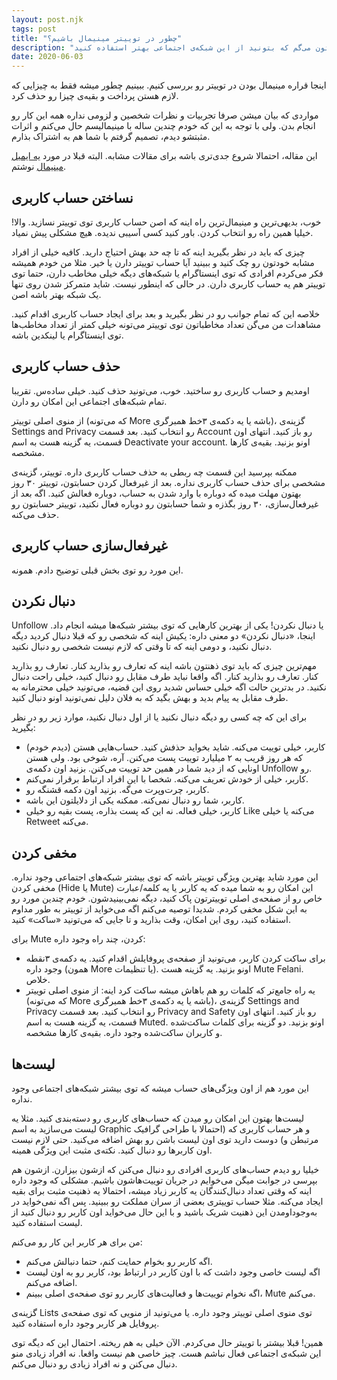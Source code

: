 ```yaml
---
layout: post.njk
tags: post
title: "چطور در توییتر مینیمال باشیم؟"
description: "اگه توی توییتر فعال هستید و هر دفعه که ازش استفاده می‌کنید واستون اعصاب نمی‌مونه، این مطلب رو بخونید. ابزارها و راه‌هایی رو بهتون می‌گم که بتونید از این شبکه‌ی اجتماعی بهتر استفاده کنید."
date: 2020-06-03
---
```


اینجا قراره مینیمال بودن در توییتر رو بررسی کنیم. ببینیم چطور میشه فقط به چیزایی که لازم هستن پرداخت و بقیه‌ی چیزا رو حذف کرد.

مواردی که بیان میشن صرفا تجربیات و نظرات شخصین و لزومی نداره همه این کار رو انجام بدن. ولی با توجه به این که خودم چندین ساله با مینیمالیسم حال می‌کنم و اثرات مثبتشو دیدم، تصمیم گرفتم با شما هم به اشتراک بذارم.

این مقاله، احتمالا شروع جدی‌تری باشه برای مقالات مشابه. البته قبلا در مورد
<a href="email">یه ایمیل مینیمال</a>
نوشتم.

## نساختن حساب کاربری
خوب، بدیهی‌ترین و مینیمال‌ترین راه اینه که اصن حساب کاربری توی توییتر نسازید. والا! خیلیا همین راه رو انتخاب کردن. باور کنید کسی آسیبی ندیده. هیچ مشکلی پیش نمیاد.

چیزی که باید در نظر بگیرید اینه که تا چه حد بهش احتیاج دارید. کافیه خیلی از افراد مشابه خودتون رو چک کنید و ببینید آیا حساب توییتر دارن یا خیر. مثلا من خودم همیشه فکر می‌کردم افرادی که توی اینستاگرام یا شبکه‌های دیگه خیلی مخاطب دارن، حتما توی توییتر هم یه حساب کاربری دارن. در حالی که اینطور نیست. شاید متمرکز شدن روی تنها یک شبکه بهتر باشه اصن.

خلاصه این که تمام جوانب رو در نظر بگیرید و بعد برای ایجاد حساب کاربری اقدام کنید. مشاهدات من می‌گن تعداد مخاطباتون توی توییتر می‌تونه خیلی کمتر از تعداد مخاطب‌ها توی اینستاگرام یا لینکدین باشه.

## حذف حساب کاربری
اومدیم و حساب کاربری رو ساختید. خوب، می‌تونید حذف کنید. خیلی ساده‌س. تقریبا تمام شبکه‌های اجتماعی این امکان رو دارن.

از منوی اصلی توییتر (که می‌تونه More باشه یا یه دکمه‌ی ۳خط همبرگری)، گزینه‌ی Settings and Privacy رو انتخاب کنید. بعد قسمت Account رو باز کنید. انتهای اون قسمت، یه گزینه هست به اسم Deactivate your account. اونو بزنید. بقیه‌ی کارها مشخصه.

ممکنه بپرسید این قسمت چه ربطی به حذف حساب کاربری داره. توییتر، گزینه‌ی مشخصی برای حذف حساب کاربری نداره. بعد از غیرفعال کردن حسابتون، توییتر ۳۰ روز بهتون مهلت میده که دوباره با وارد شدن به حساب، دوباره فعالش کنید. اگه بعد از غیرفعال‌سازی، ۳۰ روز بگذزه و شما حسابتون رو دوباره فعال نکنید، توییتر حسابتون رو حذف می‌کنه.

## غیرفعال‌سازی حساب کاربری
این مورد رو توی بخش قبلی توضیح دادم. همونه.

## دنبال نکردن
Unfollow یا دنبال نکردن! یکی از بهترین کارهایی که توی بیشتر شبکه‌ها میشه انجام داد. اینجا، «دنبال نکردن» دو معنی داره: یکیش اینه که شخصی رو که قبلا دنبال کردید دیگه دنبال نکنید، و دومی اینه که تا وقتی که لازم نیست شخصی رو دنبال نکنید.

مهم‌ترین چیزی که باید توی ذهنتون باشه اینه که تعارف رو بذارید کنار. تعارف رو بذارید کنار. تعارف رو بذارید کنار. اگه واقعا نباید طرف مقابل رو دنبال کنید، خیلی راحت دنبال نکنید. در بدترین حالت اگه خیلی حساس شدید روی این قضیه، می‌تونید خیلی محترمانه به طرف مقابل یه پیام بدید و بهش بگید که به فلان دلیل نمی‌تونید اونو دنبال کنید.

برای این که چه کسی رو دیگه دنبال نکنید یا از اول دنبال نکنید، موارد زیر رو در نظر بگیرید:
* کاربر، خیلی توییت می‌کنه. شاید بخواید حذفش کنید. حساب‌هایی هستن (دیدم خودم) که هر روز قریب به ۲ میلیارد توییت پست می‌کنن. آره، شوخی بود. ولی هستن اونایی که از دید شما در همین حد توییت می‌کنن. بزنید اون دکمه‌ی Unfollow رو.
* کاربر، خیلی از خودش تعریف می‌کنه. شخصا با این افراد ارتباط برقرار نمی‌کنم.
* کاربر، چرت‌وپرت می‌گه. بزنید اون دکمه قشنگه رو.
* کاربر، شما رو دنبال نمی‌کنه. ممکنه یکی از دلایلتون این باشه.
* کاربر، خیلی فعاله. نه این که پست بذاره، پست بقیه رو خیلی Like می‌کنه یا خیلی Retweet می‌کنه.

## مخفی کردن
این مورد شاید بهترین ویژگی توییتر باشه که توی بیشتر شبکه‌های اجتماعی وجود نداره. مخفی کردن (Hide یا Mute) این امکان رو به شما میده که یه کاربر یا یه کلمه/عبارت خاص رو از صفحه‌ی اصلی توییترتون پاک کنید، دیگه نمی‌بینیدشون. خودم چندین مورد رو به این شکل مخفی کردم. شدیدا توصیه می‌کنم اگه می‌خواید از توییتر به طور مداوم استفاده کنید، روی این امکان، وقت بذارید و تا جایی که می‌تونید «ساکت» کنید.

برای Mute کردن، چند راه وجود داره:
* برای ساکت کردن کاربر، می‌تونید از صفحه‌ی پروفایلش اقدام کنید. یه دکمه‌ی ۳نقطه وجود داره (همون More یا تنظیمات). اونو بزنید. یه گزینه هست Mute Felani. خلاص.
* یه راه جامع‌تر که کلمات رو هم باهاش میشه ساکت کرد اینه: از منوی اصلی توییتر (که می‌تونه More باشه یا یه دکمه‌ی ۳خط همبرگری)، گزینه‌ی Settings and Privacy رو انتخاب کنید. بعد قسمت Privacy and Safety رو باز کنید. انتهای اون قسمت، یه گزینه هست به اسم Muted. اونو بزنید. دو گزینه برای کلمات ساکت‌شده و کاربران ساکت‌شده وجود داره. بقیه‌ی کارها مشخصه.

## لیست‌ها
این مورد هم از اون ویژگی‌های حساب میشه که توی بیشتر شبکه‌های اجتماعی وجود نداره.

لیست‌ها بهتون این امکان رو میدن که حساب‌های کاربری رو دسته‌بندی کنید. مثلا یه لیست می‌سازید به اسم Graphic و هر حساب کاربری که (احتمالا با طراحی گرافیک مرتبطن و) دوست دارید توی اون لیست باشن رو بهش اضافه می‌کنید. حتی لازم نیست اون کاربرها رو دنبال کنید. نکته‌ی مثبت این ویژگی همینه.

خیلیا رو دیدم حساب‌های کاربری افرادی رو دنبال می‌کنن که ازشون بیزارن. ازشون هم بپرسی در جوابت میگن می‌خوایم در جریان توییت‌هاشون باشیم. مشکلی که وجود داره اینه که وقتی تعداد دنبال‌کنندگان یه کاربر زیاد میشه، احتمالا یه ذهنیت مثبت برای بقیه ایجاد می‌کنه. مثلا حساب توییتری بعضی از سران مملکت رو ببینید. پس اگه نمی‌خواید در به‌وجوداومدن این ذهنیت شریک باشید و با این حال می‌خواید اون کاربر رو دنبال کنید از لیست استفاده کنید.

من برای هر کاربر این کار رو می‌کنم:
* اگه کاربر رو بخوام حمایت کنم، حتما دنبالش می‌کنم.
* اگه لیست خاصی وجود داشت که با اون کاربر در ارتباط بود، کاربر رو به اون لیست اضافه می‌کنم.
* اگه نخوام توییت‌ها و فعالیت‌های کاربر رو توی صفحه‌ی اصلی ببینم، Mute می‌کنم.

گزینه‌ی Lists توی منوی اصلی توییتر وجود داره. یا می‌تونید از منویی که توی صفحه‌ی پروفایل هر کاربر وجود داره استفاده کنید.


همین! قبلا بیشتر با توییتر حال می‌کردم. الآن خیلی به هم ریخته. احتمال این که دیگه توی این شبکه‌ی اجتماعی فعال نباشم هست. چیز خاصی هم نیست واقعا. نه افراد زیادی منو دنبال می‌کنن و نه افراد زیادی رو دنبال می‌کنم.
